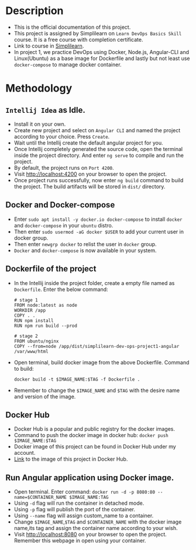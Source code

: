 # Description
- This is the official documentation of this project.
- This project is assigned by Simplilearn on `Learn DevOps Basics Skill` course. It is a free course with completion certificate.
- Link to course in [Simplilearn](https://www.simplilearn.com/learn-devops-basics-skillup).
- In project 1, we practice DevOps using Docker, Node.js, Angular-CLI and Linux(Ubuntu) as a base image for Dockerfile and lastly but not least use `docker-compose` to manage docker container.

# Methodology
## `Intellij Idea` as Idle.
   - Install it on your own.
   - Create new project and select on `Angular CLI` and named the project according to your choice. Press `Create`.
   - Wait until the Intellij create the default angular project for you.
   - Once Intellij completely generated the source code, open the terminal inside the project directory. And enter `ng serve` to compile and run the project.
   - By default, the project runs on `Port 4200`. 
   - Visit [http://localhost:4200](http://localhost:4200) on your browser to open the project.
   - Once project runs successfully, now enter `ng build` command to build the project. The build artifacts will be stored in `dist/` directory.


## Docker and Docker-compose
  - Enter `sudo apt install -y docker.io docker-compose` to install `docker` and `docker-compose` in your `ubuntu` distro.
  - Then enter `sudo usermod -aG docker $USER` to add your current user in docker group.
  - Then enter `newgrp docker` to relist the user in `docker` group.
  - `Docker` and `docker-compose` is now available in your system.

## Dockerfile of the project
  - In the Intellij inside the project folder, create a empty file named as `Dockerfile`. Enter the below command:
    ````
    # stage 1
    FROM node:latest as node
    WORKDIR /app
    COPY . .
    RUN npm install
    RUN npm run build --prod
    
    # stage 2
    FROM ubuntu/nginx
    COPY --from=node /app/dist/simplilearn-dev-ops-project1-angular /var/www/html
    ````
  - Open terminal, build docker image from the above Dockerfile. Command to build: 
    ````
    docker build -t $IMAGE_NAME:$TAG -f Dockerfile .
    ````
  - Remember to change the `$IMAGE_NAME` and `$TAG` with the desire name and version of the image.

## Docker Hub
- Docker Hub is a popular and public registry for the docker images.
- Command to push the docker image in docker hub: 
  `docker push $IMAGE_NAME:$TAG`
- Docker image of this project can be found in Docker Hub under my account.
- [Link](https://hub.docker.com/repository/docker/thespiritman/simplilearn-devops-project1-angular) to the image of this project in Docker Hub. 

## Run Angular application using Docker image.
- Open terminal. Enter command:
  `docker run -d -p 8080:80 --name=$CONTAINER_NAME $IMAGE_NAME:TAG`
- Using `-d` flag will run the container in detached mode.
- Using `-p` flag will publish the port of the container.
- Using `--name` flag will assign custom_name to a container.
- Change `$IMAGE_NAME`,`$TAG` and `$CONTAINER_NAME` with the docker image name,its tag and assign the container name according to your wish.
- Visit [http://localhost:8080](http://localhost:8080) on your browser to open the project. Remember this webpage in open using your container.
